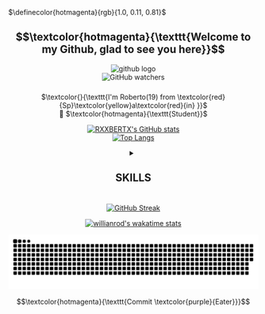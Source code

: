$\definecolor{hotmagenta}{rgb}{1.0, 0.11, 0.81}$



##    $$\textcolor{hotmagenta}{\texttt{Welcome to my Github, glad to see you here}}$$

<div align="center">
  <img src=https://www.svgrepo.com/download/439171/github.svg height="40" width="52" alt="github logo"  /> <br>
  <img alt="GitHub watchers" src="https://visitor-badge.laobi.icu/badge?page_id=rxxbertx.rxxbertx&%22">
</div>

###

<p align="center">  $\textcolor{}{\texttt{I'm Roberto(19) from \textcolor{red}{Sp}\textcolor{yellow}a\textcolor{red}{in}  }}$ <br>
  🔭   $\textcolor{hotmagenta}{\texttt{Student}}$   </p>


<div align="center">

  [![RXXBERTX's GitHub stats](https://github-readme-stats-r.vercel.app/api?username=Rxxbertx&show_icons=true&theme=synthwave&count_private=true&hide_border=true)]()
  <br>
  [![Top Langs](https://github-readme-stats-r.vercel.app/api/top-langs/?username=Rxxbertx&theme=synthwave&layout=compact&size_weight=0.5&count_weight=0.5&count_private=true&hide_border=true&langs_count=10&custom_title=Most+used+languages++{in+Repos})]()


  
<details>
  <summary><h2>SKILLS</h2></summary>
  <details>
<summary>Systems knowledge</summary>
    
<picture>
<source
  srcset="https://cdn.jsdelivr.net/gh/devicons/devicon/icons/apple/apple-original.svg"
  media="(prefers-color-scheme: light)"/>
<source
  srcset="https://www.svgrepo.com/download/303484/apple1-logo.svg"
  media="(prefers-color-scheme: dark)"/>    
 <img src="https://cdn.jsdelivr.net/gh/devicons/devicon/icons/apple/apple-original.svg" height="40" width="52" alt="apple logo"/>
</picture>
  <img src="https://cdn.jsdelivr.net/gh/devicons/devicon/icons/android/android-original.svg" height="40" width="52" alt="android logo"/>
  <img src="https://cdn.jsdelivr.net/gh/devicons/devicon/icons/ubuntu/ubuntu-plain.svg" height="40" width="52" alt="ubuntu logo"/>
  <img src="https://cdn.jsdelivr.net/gh/devicons/devicon/icons/windows8/windows8-original.svg" height="40" width="52" alt="windows8 logo"/>
  

</details>
  
  
  <details>
<summary>Languages and Tools</summary>
    <img src="https://cdn.jsdelivr.net/gh/devicons/devicon/icons/cplusplus/cplusplus-original.svg" height="40" width="52" alt="cplusplus logo"  />
  <img src="https://cdn.jsdelivr.net/gh/devicons/devicon/icons/csharp/csharp-original.svg" height="40" width="52" alt="csharp logo"  />
  <img src="https://cdn.jsdelivr.net/gh/devicons/devicon/icons/swift/swift-original.svg" height="40" width="52" alt="swift logo"  />
  <img src="https://cdn.jsdelivr.net/gh/devicons/devicon/icons/java/java-original.svg" height="40" width="52" alt="java logo"  />
  <img src="https://cdn.jsdelivr.net/gh/devicons/devicon/icons/css3/css3-original.svg" height="40" width="52" alt="css3 logo"  />
  <img src="https://cdn.jsdelivr.net/gh/devicons/devicon/icons/html5/html5-original.svg" height="40" width="52" alt="html5 logo"  />
  <img src="https://cdn.jsdelivr.net/gh/devicons/devicon/icons/laravel/laravel-plain.svg" height="40" width="52" alt="laravel logo"  />
  <picture>
<source
  srcset="https://cdn.jsdelivr.net/gh/devicons/devicon/icons/microsoftsqlserver/microsoftsqlserver-plain-wordmark.svg"
  media="(prefers-color-scheme: light)"/>
<source
  srcset=https://www.freeiconspng.com/thumbs/sql-server-icon-png/sql-server-icon-png-1.png
  media="(prefers-color-scheme: dark)"/>    
 <img src="https://cdn.jsdelivr.net/gh/devicons/devicon/icons/microsoftsqlserver/microsoftsqlserver-plain-wordmark.svg" height="40" width="52" alt="microsoftsqlserver logo"  />
</picture>
  <img src="https://cdn.jsdelivr.net/gh/devicons/devicon/icons/tailwindcss/tailwindcss-plain.svg" height="40" width="52" alt="tailwindcss logo"  />
  <img src="https://cdn.jsdelivr.net/gh/devicons/devicon/icons/trello/trello-plain.svg" height="40" width="52" alt="trello logo"  />
</details>
  

  
</details>


<div align="center">

</div>

###
  
 [![GitHub Streak](https://streak-stats.demolab.com?user=Rxxbertx&theme=synthwave&hide_border=true&border_radius=11.6&date_format=j%20M%5B%20Y%5D&mode=weekly&fire=EB5100)](https://git.io/streak-stats)
  
  
[![willianrod's wakatime stats](https://github-readme-stats.vercel.app/api/wakatime?username=Rxxbertx&range=all_time&theme=synthwave&custom_title=Coding&layout=compact&hide_border=true)](https://wakatime.com/@Rxxbertx)
    
</div>

<div align="center">

  <picture>
  <source media="(prefers-color-scheme: dark)" srcset="https://raw.githubusercontent.com/getlost01/getlost01/output/github-contribution-grid-snake-dark.svg">
  <source media="(prefers-color-scheme: light)" srcset="https://raw.githubusercontent.com/getlost01/getlost01/output/github-contribution-grid-snake.svg">
  <img alt="github contribution grid snake animation" src="https://raw.githubusercontent.com/getlost01/getlost01/output/github-contribution-grid-snake.svg">
  </picture> 

  $$\textcolor{hotmagenta}{\texttt{Commit \textcolor{purple}{Eater}}}$$

  
</div>
  




